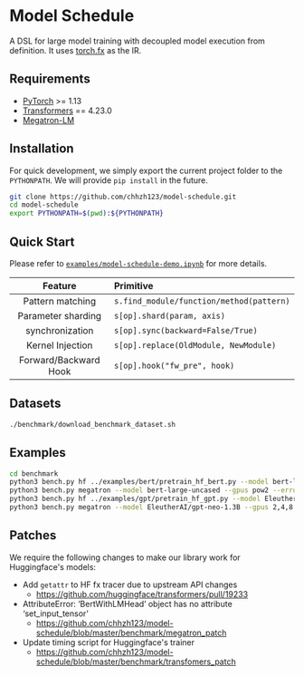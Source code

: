 # Model Schedule

A DSL for large model training with decoupled model execution from definition. It uses [torch.fx](https://pytorch.org/docs/stable/fx.html) as the IR.


## Requirements
* [PyTorch](https://pytorch.org/) >= 1.13
* [Transformers](https://github.com/huggingface/transformers) == 4.23.0
* [Megatron-LM](https://github.com/NVIDIA/Megatron-LM)


## Installation
For quick development, we simply export the current project folder to the `PYTHONPATH`. We will provide `pip install` in the future.

```bash
git clone https://github.com/chhzh123/model-schedule.git
cd model-schedule
export PYTHONPATH=$(pwd):${PYTHONPATH}
```


## Quick Start
Please refer to [`examples/model-schedule-demo.ipynb`](examples/model-schedule-demo.ipynb) for more details.

| Feature | Primitive |
| :--: | :-- |
| Pattern matching | `s.find_module/function/method(pattern)` |
| Parameter sharding | `s[op].shard(param, axis)` |
| synchronization | `s[op].sync(backward=False/True)` |
| Kernel Injection | `s[op].replace(OldModule, NewModule)` |
| Forward/Backward Hook | `s[op].hook("fw_pre", hook)` |


## Datasets
```bash
./benchmark/download_benchmark_dataset.sh
```


## Examples
```bash
cd benchmark
python3 bench.py hf ../examples/bert/pretrain_hf_bert.py --model bert-large-uncased --gpus pow2 --error-stop
python3 bench.py megatron --model bert-large-uncased --gpus pow2 --error-stop
python3 bench.py hf ../examples/gpt/pretrain_hf_gpt.py --model EleutherAI/gpt-neo-1.3B --gpus 2,4,8 --seq-len 1024 --batch-size "n//2" --error-stop
python3 bench.py megatron --model EleutherAI/gpt-neo-1.3B --gpus 2,4,8 --seq-len 1024 --batch-size "n//2" --error-stop --disable-fuse-kernels
```


## Patches
We require the following changes to make our library work for Huggingface's models:
* Add `getattr` to HF fx tracer due to upstream API changes
    * https://github.com/huggingface/transformers/pull/19233
* AttributeError: ‘BertWithLMHead’ object has no attribute ‘set_input_tensor’
    * https://github.com/chhzh123/model-schedule/blob/master/benchmark/megatron_patch
* Update timing script for Huggingface's trainer
    * https://github.com/chhzh123/model-schedule/blob/master/benchmark/transfomers_patch

